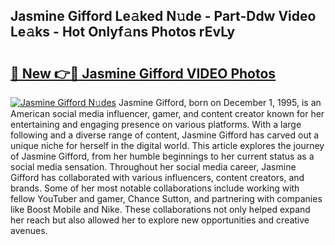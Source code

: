 ## Jasmine Gifford Le𝚊ked N𝚞de - Part-Ddw Video Le𝚊ks - Hot Onlyf𝚊ns Photos rEvLy

# <h2><a href="http://ac31559.deff.icu/?id=Jasmine+Gifford">🔗 New 👉🔴 Jasmine Gifford VIDEO Photos</a></h2>

[![Jasmine Gifford N𝚞des](https://i.imgur.com/rIISA9y.gif)](http://ac31559.deff.icu/?id=Jasmine+Gifford)
Jasmine Gifford, born on December 1, 1995, is an American social media influencer, gamer, and content creator known for her entertaining and engaging presence on various platforms. With a large following and a diverse range of content, Jasmine Gifford has carved out a unique niche for herself in the digital world. This article explores the journey of Jasmine Gifford, from her humble beginnings to her current status as a social media sensation. Throughout her social media career, Jasmine Gifford has collaborated with various influencers, content creators, and brands. Some of her most notable collaborations include working with fellow YouTuber and gamer, Chance Sutton, and partnering with companies like Boost Mobile and Nike. These collaborations not only helped expand her reach but also allowed her to explore new opportunities and creative avenues.
